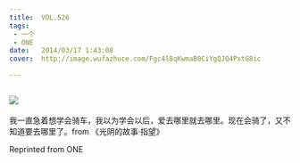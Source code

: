 ```yaml
---
title:	VOL.526
tags:
 - 一个
 - ONE
date:	2014/03/17 1:43:08
cover:	http://image.wufazhuce.com/Fgc4l8qKwmaB0CiYgQJQ4PxtG8ic

---
```

![](http://image.wufazhuce.com/Fgc4l8qKwmaB0CiYgQJQ4PxtG8ic)
---

我一直急着想学会骑车，我以为学会以后，爱去哪里就去哪里。现在会骑了，又不知道要去哪里了。from 《光阴的故事·指望》
 
Reprinted from ONE
